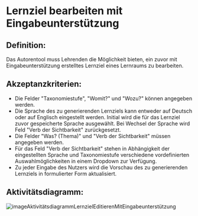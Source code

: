 # Lernziel bearbeiten mit Eingabeunterstützung

## Definition:

Das Autorentool muss Lehrenden die Möglichkeit bieten, ein zuvor mit Eingabeunterstützung erstelltes Lernziel eines Lernraums zu bearbeiten.

## Akzeptanzkriterien:

- Die Felder "Taxonomiestufe", "Womit?" und "Wozu?" können angegeben werden.
- Die Sprache des zu generierenden Lernziels kann entweder auf Deutsch oder auf Englisch eingestellt werden. Initial wird die für das Lernziel zuvor gespeicherte Sprache ausgewählt. Bei Wechsel der Sprache wird Feld "Verb der Sichtbarkeit" zurückgesetzt.
- Die Felder "Was? (Thema)" und "Verb der Sichtbarkeit" müssen angegeben werden.
- Für das Feld "Verb der Sichtbarkeit" stehen in Abhängigkeit der eingestellten Sprache und Taxonomiestufe verschiedene vordefinierten Auswahlmöglichkeiten in einem Dropdown zur Verfügung.
- Zu jeder Eingabe des Nutzers wird die Vorschau des zu generierenden Lernziels in formulierter Form aktualisiert.

## Aktivitätsdiagramm:

![imageAktivitätsdiagrammLernzielEditierenMitEingabeunterstützung](imageAktivitätsdiagrammLernzielEditierenMitEingabeunterstützung.png)
